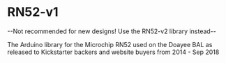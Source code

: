 # RN52-v1

--Not recommended for new designs! Use the RN52-v2 library instead--

The Arduino library for the Microchip RN52 used on the Doayee BAL as released to Kickstarter backers and website buyers from 2014 - Sep 2018

